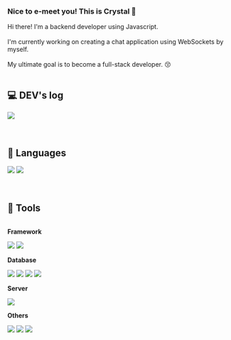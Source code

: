 ### Nice to e-meet you! This is Crystal 👋


Hi there! I'm a backend developer using Javascript. 
<br><br>I'm currently working on creating a chat application using WebSockets by myself.
<br><br>
My ultimate goal is to become a full-stack developer. 😚
<br>
<br>

## 💻 DEV's log 
<div style="display:flex; flex-direction:row;">
    <a href="https://veritas-crystal.tistory.com">
        <img src="https://img.shields.io/badge/Tistory-000000?style=for-the-badge&logo=Tistory&logoColor=white"/> 
    </a>
  
  
</div><br><br>




## 🔭 Languages

<img src="https://img.shields.io/badge/Javascript-3178C6?style=for-the-badge&logo=javascript&logoColor=white"/>  <img src="https://img.shields.io/badge/TypeScript-3178C6?style=for-the-badge&logo=typescript&logoColor=white"/>
<br>
<br><br>



## 👀 Tools
<div style="display:flex; flex-direction:column; align-items:flex-start;">
    <!-- Framework -->
    <p><strong>Framework</strong></p>
    <div>
    <img src="https://img.shields.io/badge/nodejs-2185D0?style=for-the-badge&logo=nodedotjs&logoColor=white"/> <img src="https://img.shields.io/badge/nestjs-E0234E?style=for-the-badge&logo=nestjs&logoColor=white"/>
    </div>
    <!-- Database -->
    <p><strong>Database</strong></p>
    <div>
   <img src="https://img.shields.io/badge/MySQL-4479A1?style=for-the-badge&logo=mysql&logoColor=white"/> <img src="https://img.shields.io/badge/PostgreSQL-4169E1?style=for-the-badge&logo=postgresql&logoColor=white"/>
<img src="https://img.shields.io/badge/MongoDB-47A248?style=for-the-badge&logo=mongodb&logoColor=white"/> 
<img src="https://img.shields.io/badge/Redis-DC382D?style=for-the-badge&logo=redis&logoColor=white"/>
    </div>
    <!-- Server -->
    <p><strong>Server</strong></p>
    <div>
        <img src="https://img.shields.io/badge/Amazon AWS-232F3E?style=for-the-badge&logo=amazon aws&logoColor=white"> 
    </div>
    <!-- Others -->
    <p><strong>Others</strong></p>
    <div>
      <img src="https://img.shields.io/badge/Elasticsearch-005571?style=for-the-badge&logo=elasticsearch&logoColor=white"/>
      <img src="https://img.shields.io/badge/Jest-C21325?style=for-the-badge&logo=jest&logoColor=white"/>
      <img src="https://img.shields.io/badge/Apache Jmeter-D22128?style=for-the-badge&logo=apachejmeter&logoColor=white"/>
</div><br>
</div>





<br><br>

<!--
**crystalation/crystalation** is a ✨ _special_ ✨ repository because its `README.md` (this file) appears on your GitHub profile.

Here are some ideas to get you started:

- 🔭 I’m currently working on ...
- 🌱 I’m currently learning ...
- 👯 I’m looking to collaborate on ...
- 🤔 I’m looking for help with ...
- 💬 Ask me about ...
- 📫 How to reach me: ...
- 😄 Pronouns: ...
- ⚡ Fun fact: ...
-->
